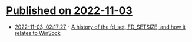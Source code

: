 # [Published on 2022-11-03](index.md)

* [2022-11-03, 02:17:27](https://lobste.rs/s/g29ghr/history_fd_set_fd_setsize_how_it_relates) - [A history of the fd_set, FD_SETSIZE, and how it relates to WinSock](https://devblogs.microsoft.com/oldnewthing/20221102-00/?p=107343)
